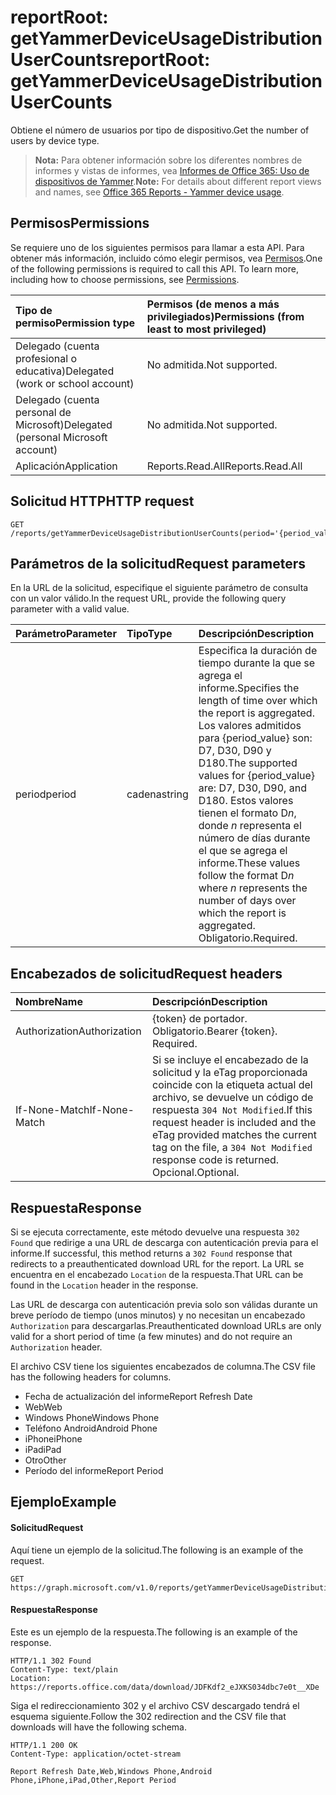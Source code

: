 # <a name="reportroot-getyammerdeviceusagedistributionusercounts"></a><span data-ttu-id="e790b-101">reportRoot: getYammerDeviceUsageDistributionUserCounts</span><span class="sxs-lookup"><span data-stu-id="e790b-101">reportRoot: getYammerDeviceUsageDistributionUserCounts</span></span>

<span data-ttu-id="e790b-102">Obtiene el número de usuarios por tipo de dispositivo.</span><span class="sxs-lookup"><span data-stu-id="e790b-102">Get the number of users by device type.</span></span>

> <span data-ttu-id="e790b-103">**Nota:** Para obtener información sobre los diferentes nombres de informes y vistas de informes, vea [Informes de Office 365: Uso de dispositivos de Yammer](https://support.office.com/client/Yammer-device-usage-b793ffdd-effa-43d0-849a-b1ca2e899f38).</span><span class="sxs-lookup"><span data-stu-id="e790b-103">**Note:** For details about different report views and names, see [Office 365 Reports - Yammer device usage](https://support.office.com/client/Yammer-device-usage-b793ffdd-effa-43d0-849a-b1ca2e899f38).</span></span>

## <a name="permissions"></a><span data-ttu-id="e790b-104">Permisos</span><span class="sxs-lookup"><span data-stu-id="e790b-104">Permissions</span></span>

<span data-ttu-id="e790b-p101">Se requiere uno de los siguientes permisos para llamar a esta API. Para obtener más información, incluido cómo elegir permisos, vea [Permisos](../../../concepts/permissions_reference.md).</span><span class="sxs-lookup"><span data-stu-id="e790b-p101">One of the following permissions is required to call this API. To learn more, including how to choose permissions, see [Permissions](../../../concepts/permissions_reference.md).</span></span>

| <span data-ttu-id="e790b-107">Tipo de permiso</span><span class="sxs-lookup"><span data-stu-id="e790b-107">Permission type</span></span>                        | <span data-ttu-id="e790b-108">Permisos (de menos a más privilegiados)</span><span class="sxs-lookup"><span data-stu-id="e790b-108">Permissions (from least to most privileged)</span></span> |
| :------------------------------------- | :--------------------------------------- |
| <span data-ttu-id="e790b-109">Delegado (cuenta profesional o educativa)</span><span class="sxs-lookup"><span data-stu-id="e790b-109">Delegated (work or school account)</span></span>     | <span data-ttu-id="e790b-110">No admitida.</span><span class="sxs-lookup"><span data-stu-id="e790b-110">Not supported.</span></span>                           |
| <span data-ttu-id="e790b-111">Delegado (cuenta personal de Microsoft)</span><span class="sxs-lookup"><span data-stu-id="e790b-111">Delegated (personal Microsoft account)</span></span> | <span data-ttu-id="e790b-112">No admitida.</span><span class="sxs-lookup"><span data-stu-id="e790b-112">Not supported.</span></span>                           |
| <span data-ttu-id="e790b-113">Aplicación</span><span class="sxs-lookup"><span data-stu-id="e790b-113">Application</span></span>                            | <span data-ttu-id="e790b-114">Reports.Read.All</span><span class="sxs-lookup"><span data-stu-id="e790b-114">Reports.Read.All</span></span>                         |

## <a name="http-request"></a><span data-ttu-id="e790b-115">Solicitud HTTP</span><span class="sxs-lookup"><span data-stu-id="e790b-115">HTTP request</span></span>

<!-- { "blockType": "ignored" } --> 

```http
GET /reports/getYammerDeviceUsageDistributionUserCounts(period='{period_value}')
```

## <a name="request-parameters"></a><span data-ttu-id="e790b-116">Parámetros de la solicitud</span><span class="sxs-lookup"><span data-stu-id="e790b-116">Request parameters</span></span>

<span data-ttu-id="e790b-117">En la URL de la solicitud, especifique el siguiente parámetro de consulta con un valor válido.</span><span class="sxs-lookup"><span data-stu-id="e790b-117">In the request URL, provide the following query parameter with a valid value.</span></span>

| <span data-ttu-id="e790b-118">Parámetro</span><span class="sxs-lookup"><span data-stu-id="e790b-118">Parameter</span></span> | <span data-ttu-id="e790b-119">Tipo</span><span class="sxs-lookup"><span data-stu-id="e790b-119">Type</span></span>   | <span data-ttu-id="e790b-120">Descripción</span><span class="sxs-lookup"><span data-stu-id="e790b-120">Description</span></span>                              |
| :-------- | :----- | :--------------------------------------- |
| <span data-ttu-id="e790b-121">period</span><span class="sxs-lookup"><span data-stu-id="e790b-121">period</span></span>    | <span data-ttu-id="e790b-122">cadena</span><span class="sxs-lookup"><span data-stu-id="e790b-122">string</span></span> | <span data-ttu-id="e790b-123">Especifica la duración de tiempo durante la que se agrega el informe.</span><span class="sxs-lookup"><span data-stu-id="e790b-123">Specifies the length of time over which the report is aggregated.</span></span> <span data-ttu-id="e790b-124">Los valores admitidos para {period_value} son: D7, D30, D90 y D180.</span><span class="sxs-lookup"><span data-stu-id="e790b-124">The supported values for {period_value} are: D7, D30, D90, and D180.</span></span> <span data-ttu-id="e790b-125">Estos valores tienen el formato D*n*, donde *n* representa el número de días durante el que se agrega el informe.</span><span class="sxs-lookup"><span data-stu-id="e790b-125">These values follow the format D*n* where *n* represents the number of days over which the report is aggregated.</span></span> <span data-ttu-id="e790b-126">Obligatorio.</span><span class="sxs-lookup"><span data-stu-id="e790b-126">Required.</span></span> |

## <a name="request-headers"></a><span data-ttu-id="e790b-127">Encabezados de solicitud</span><span class="sxs-lookup"><span data-stu-id="e790b-127">Request headers</span></span>

| <span data-ttu-id="e790b-128">Nombre</span><span class="sxs-lookup"><span data-stu-id="e790b-128">Name</span></span>          | <span data-ttu-id="e790b-129">Descripción</span><span class="sxs-lookup"><span data-stu-id="e790b-129">Description</span></span>               |
| :------------ | :------------------------ |
| <span data-ttu-id="e790b-130">Authorization</span><span class="sxs-lookup"><span data-stu-id="e790b-130">Authorization</span></span> | <span data-ttu-id="e790b-p103">{token} de portador. Obligatorio.</span><span class="sxs-lookup"><span data-stu-id="e790b-p103">Bearer {token}. Required.</span></span> |
| <span data-ttu-id="e790b-133">If-None-Match</span><span class="sxs-lookup"><span data-stu-id="e790b-133">If-None-Match</span></span> | <span data-ttu-id="e790b-134">Si se incluye el encabezado de la solicitud y la eTag proporcionada coincide con la etiqueta actual del archivo, se devuelve un código de respuesta `304 Not Modified`.</span><span class="sxs-lookup"><span data-stu-id="e790b-134">If this request header is included and the eTag provided matches the current tag on the file, a `304 Not Modified` response code is returned.</span></span> <span data-ttu-id="e790b-135">Opcional.</span><span class="sxs-lookup"><span data-stu-id="e790b-135">Optional.</span></span> |

## <a name="response"></a><span data-ttu-id="e790b-136">Respuesta</span><span class="sxs-lookup"><span data-stu-id="e790b-136">Response</span></span>

<span data-ttu-id="e790b-137">Si se ejecuta correctamente, este método devuelve una respuesta `302 Found` que redirige a una URL de descarga con autenticación previa para el informe.</span><span class="sxs-lookup"><span data-stu-id="e790b-137">If successful, this method returns a `302 Found` response that redirects to a preauthenticated download URL for the report.</span></span> <span data-ttu-id="e790b-138">La URL se encuentra en el encabezado `Location` de la respuesta.</span><span class="sxs-lookup"><span data-stu-id="e790b-138">That URL can be found in the `Location` header in the response.</span></span>

<span data-ttu-id="e790b-139">Las URL de descarga con autenticación previa solo son válidas durante un breve período de tiempo (unos minutos) y no necesitan un encabezado `Authorization` para descargarlas.</span><span class="sxs-lookup"><span data-stu-id="e790b-139">Preauthenticated download URLs are only valid for a short period of time (a few minutes) and do not require an `Authorization` header.</span></span>

<span data-ttu-id="e790b-140">El archivo CSV tiene los siguientes encabezados de columna.</span><span class="sxs-lookup"><span data-stu-id="e790b-140">The CSV file has the following headers for columns.</span></span>

- <span data-ttu-id="e790b-141">Fecha de actualización del informe</span><span class="sxs-lookup"><span data-stu-id="e790b-141">Report Refresh Date</span></span>
- <span data-ttu-id="e790b-142">Web</span><span class="sxs-lookup"><span data-stu-id="e790b-142">Web</span></span>
- <span data-ttu-id="e790b-143">Windows Phone</span><span class="sxs-lookup"><span data-stu-id="e790b-143">Windows Phone</span></span>
- <span data-ttu-id="e790b-144">Teléfono Android</span><span class="sxs-lookup"><span data-stu-id="e790b-144">Android Phone</span></span>
- <span data-ttu-id="e790b-145">iPhone</span><span class="sxs-lookup"><span data-stu-id="e790b-145">iPhone</span></span>
- <span data-ttu-id="e790b-146">iPad</span><span class="sxs-lookup"><span data-stu-id="e790b-146">iPad</span></span>
- <span data-ttu-id="e790b-147">Otro</span><span class="sxs-lookup"><span data-stu-id="e790b-147">Other</span></span>
- <span data-ttu-id="e790b-148">Período del informe</span><span class="sxs-lookup"><span data-stu-id="e790b-148">Report Period</span></span>

## <a name="example"></a><span data-ttu-id="e790b-149">Ejemplo</span><span class="sxs-lookup"><span data-stu-id="e790b-149">Example</span></span>

#### <a name="request"></a><span data-ttu-id="e790b-150">Solicitud</span><span class="sxs-lookup"><span data-stu-id="e790b-150">Request</span></span>

<span data-ttu-id="e790b-151">Aquí tiene un ejemplo de la solicitud.</span><span class="sxs-lookup"><span data-stu-id="e790b-151">The following is an example of the request.</span></span>

<!-- {
  "blockType": "request",
  "name": "reportroot_getyammerdeviceusagedistributionusercounts"
}-->

```http
GET https://graph.microsoft.com/v1.0/reports/getYammerDeviceUsageDistributionUserCounts(period='D7')
```

#### <a name="response"></a><span data-ttu-id="e790b-152">Respuesta</span><span class="sxs-lookup"><span data-stu-id="e790b-152">Response</span></span>

<span data-ttu-id="e790b-153">Este es un ejemplo de la respuesta.</span><span class="sxs-lookup"><span data-stu-id="e790b-153">The following is an example of the response.</span></span>

<!-- { "blockType": "ignored" } --> 

```http
HTTP/1.1 302 Found
Content-Type: text/plain
Location: https://reports.office.com/data/download/JDFKdf2_eJXKS034dbc7e0t__XDe
```

<span data-ttu-id="e790b-154">Siga el redireccionamiento 302 y el archivo CSV descargado tendrá el esquema siguiente.</span><span class="sxs-lookup"><span data-stu-id="e790b-154">Follow the 302 redirection and the CSV file that downloads will have the following schema.</span></span>

<!-- {
  "blockType": "response",
  "truncated": true,
  "@odata.type": "stream"
} -->

```http
HTTP/1.1 200 OK
Content-Type: application/octet-stream

Report Refresh Date,Web,Windows Phone,Android Phone,iPhone,iPad,Other,Report Period
```
